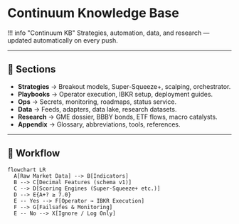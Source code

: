 # Continuum Knowledge Base

!!! info "Continuum KB"
    Strategies, automation, data, and research — updated automatically on every push.

---

## 📂 Sections

- **Strategies** → Breakout models, Super-Squeeze+, scalping, orchestrator.
- **Playbooks** → Operator execution, IBKR setup, deployment guides.
- **Ops** → Secrets, monitoring, roadmaps, status service.
- **Data** → Feeds, adapters, data lake, research datasets.
- **Research** → GME dossier, BBBY bonds, ETF flows, macro catalysts.
- **Appendix** → Glossary, abbreviations, tools, references.

---

## 🔄 Workflow

```mermaid
flowchart LR
  A[Raw Market Data] --> B[Indicators]
  B --> C[Decimal Features (schema v1)]
  C --> D[Scoring Engines (Super-Squeeze+ etc.)]
  D --> E{A+? ≥ 7.0}
  E -- Yes --> F[Operator → IBKR Execution]
  F --> G[Failsafes & Monitoring]
  E -- No --> X[Ignore / Log Only]
```
